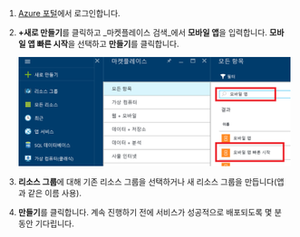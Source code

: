1. [Azure 포털]에서 로그인합니다.

2. **+새로 만들기**를 클릭하고 _마켓플레이스 검색_에서 **모바일 앱**을 입력합니다. **모바일 앱 빠른 시작**을 선택하고 **만들기**를 클릭합니다.

	![모바일 앱 빠른 시작이 강조 표시된 Azure 포털](./media/app-service-mobile-dotnet-backend-create-new-service/search-mobile-apps-quickstart.png)


3. **리소스 그룹**에 대해 기존 리소스 그룹을 선택하거나 새 리소스 그룹을 만듭니다(앱과 같은 이름 사용).
 
4. **만들기**를 클릭합니다. 계속 진행하기 전에 서비스가 성공적으로 배포되도록 몇 분 동안 기다립니다.

<!-- URLs. -->
[Azure 포털]: https://portal.azure.com/

<!-----HONumber=AcomDC_0803_2016-->
